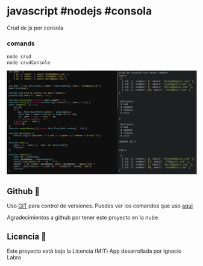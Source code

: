 # javascript #nodejs #consola

Crud de js por consola

### comands

	node crud
	node crudConsole

![](./public/d555ba65-432b-4b9d-bc56-d8c944e3a25b.jpg)

## Github 📌

Uso [GIT](https://git-scm.com/) para control de versiones.
Puedes ver los comandos que uso [aqui](https://nacholabraweb.000webhostapp.com/Tutoriales/#/Github)

Agradecimientos a github por tener este proyecto en la nube.

## Licencia 📄

Este proyecto está bajo la Licencia (MIT)
App desarrollada por Ignacio Labra
